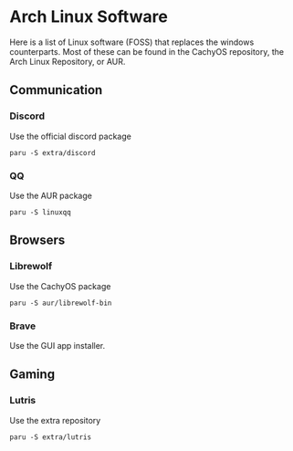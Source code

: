 # Arch Linux Software

Here is a list of Linux software (FOSS) that replaces the windows counterparts. Most of these can be found in the CachyOS repository, the Arch Linux Repository, or AUR. 

## Communication

### Discord

Use the official discord package 
```shell
paru -S extra/discord
```

### QQ

Use the AUR package
```shell
paru -S linuxqq
```

## Browsers

### Librewolf

Use the CachyOS package
```shell
paru -S aur/librewolf-bin
```

### Brave

Use the GUI app installer.

## Gaming

### Lutris

Use the extra repository
```shell
paru -S extra/lutris
```
